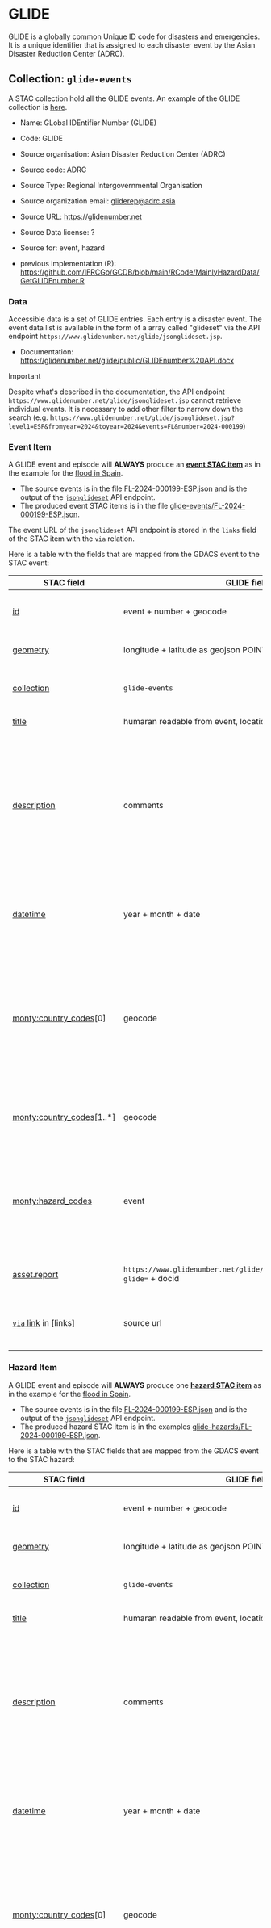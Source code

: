 # GLIDE

GLIDE is a globally common Unique ID code for disasters and emergencies. It is a unique identifier that is assigned to each disaster event by the Asian Disaster Reduction Center (ADRC).

## Collection: `glide-events`

A STAC collection hold all the GLIDE events. An example of the GLIDE collection is [here](../../../examples/glide-events/glide-events.json).

- Name: GLobal IDEntifier Number (GLIDE)
- Code: GLIDE
- Source organisation: Asian Disaster Reduction Center (ADRC)
- Source code: ADRC
- Source Type: Regional Intergovernmental Organisation
- Source organization email: gliderep@adrc.asia
- Source URL: https://glidenumber.net
- Source Data license: ?
- Source for: event, hazard

- previous implementation (R): https://github.com/IFRCGo/GCDB/blob/main/RCode/MainlyHazardData/GetGLIDEnumber.R

### Data

Accessible data is a set of GLIDE entries. Each entry is a disaster event. The event data list is available in the form of a array called "glideset" via the API endpoint `https://www.glidenumber.net/glide/jsonglideset.jsp`.

- Documentation: https://glidenumber.net/glide/public/GLIDEnumber%20API.docx

> [!IMPORTANT]
> Despite what's described in the documentation, the API endpoint `https://www.glidenumber.net/glide/jsonglideset.jsp` cannot retrieve individual events. It is necessary to add other filter to narrow down the search (e.g. h`ttps://www.glidenumber.net/glide/jsonglideset.jsp?level1=ESP&fromyear=2024&toyear=2024&events=FL&number=2024-000199`)

### Event Item

A GLIDE event and episode will **ALWAYS** produce an [**event STAC item**](../../../README.md#event) as in the example for the [flood in Spain](https://www.glidenumber.net/glide/jsonglideset.jsp?level1=ESP&fromyear=2024&toyear=2024&events=FL&number=2024-000199).

- The source events is in the file [FL-2024-000199-ESP.json](FL-2024-000199-ESP.json) and is the output of the [`jsonglideset`](https://www.glidenumber.net/glide/jsonglideset.jsp?level1=ESP&fromyear=2024&toyear=2024&events=FL&number=2024-000199) API endpoint.
- The produced event STAC items is in the file [glide-events/FL-2024-000199-ESP.json](../../../examples/glide-events/FL-2024-000199-ESP.json).

The event URL of the `jsonglideset` API endpoint is stored in the `links` field of the STAC item with the `via` relation.

Here is a table with the fields that are mapped from the GDACS event to the STAC event:

| STAC field                                                                                                 | GLIDE field                                                                  | Description                                                                                                                                 |
| ---------------------------------------------------------------------------------------------------------- | ---------------------------------------------------------------------------- | ------------------------------------------------------------------------------------------------------------------------------------------- |
| [id](https://github.com/radiantearth/stac-spec/blob/master/item-spec/item-spec.md#id)                      | event + number + geocode                                                     | Unique identifier for the event                                                                                                             |
| [geometry](https://github.com/radiantearth/stac-spec/blob/master/item-spec/item-spec.md#geometry)          | longitude + latitude as geojson POINT                                        | Geometry of the event (POINT)                                                                                                               |
| [collection](https://github.com/radiantearth/stac-spec/blob/master/item-spec/item-spec.md#collection)      | `glide-events`                                                               | The collection for GDACS events                                                                                                             |
| [title](https://github.com/radiantearth/stac-spec/blob/master/commons/common-metadata.md#basics)           | humaran readable from event, location, year, month, day                      | Name of the event                                                                                                                           |
| [description](https://github.com/radiantearth/stac-spec/blob/master/commons/common-metadata.md#basics)     | comments                                                                     | Description of the event. HTML description should be privileged over plain text description and translated to markdown                      |
| [datetime](https://github.com/radiantearth/stac-spec/blob/master/commons/common-metadata.md#date-and-time) | year + month + date                                                          | Date and time of the event converted in UTC ISO 8601 format                                                                                 |
| [monty:country_codes](../../../README.md#montycountry_codes)[0]                                            | geocode                                                                      | ISO3 code of the country where the event occurred. Keywords shall also contain the human readable country name                              |
| [monty:country_codes](../../../README.md#montycountry_codes)[1..*]                                         | geocode                                                                      | List of ISO3 codes of the other countries affected by the event                                                                             |
| [monty:hazard_codes](../../../README.md#montyhazard_codes)                                                 | event                                                                        | List of hazard codes converted following the [GLIDE event type to Hazard profile mapping](#mapping-from-glide-event-type-to-hazard-profile) |
| [asset.report](https://github.com/radiantearth/stac-spec/blob/master/commons/assets.md)                    | `https://www.glidenumber.net/glide/public/search/details.jsp?glide=` + docid | Asset with the link to the GDACS report                                                                                                     |
| [`via` link](https://github.com/radiantearth/stac-spec/blob/master/commons/assets.md) in [links]           | source url                                                                   | Link to the GDACS event details page                                                                                                        |

### Hazard Item

A GLIDE event and episode will **ALWAYS** produce one [**hazard STAC item**](../../../README.md#hazard) as in the example for the [flood in Spain](https://www.glidenumber.net/glide/jsonglideset.jsp?level1=ESP&fromyear=2024&toyear=2024&events=FL&number=2024-000199).

- The source events is in the file [FL-2024-000199-ESP.json](FL-2024-000199-ESP.json) and is the output of the [`jsonglideset`](https://www.glidenumber.net/glide/jsonglideset.jsp?level1=ESP&fromyear=2024&toyear=2024&events=FL&number=2024-000199) API endpoint.
- The produced hazard STAC item is in the examples [glide-hazards/FL-2024-000199-ESP.json](../../../examples/glide-hazards/FL-2024-000199-ESP.json).

Here is a table with the STAC fields that are mapped from the GDACS event to the STAC hazard:

| STAC field                                                                                                 | GLIDE field                                                                  | Description                                                                                                                                 |
| ---------------------------------------------------------------------------------------------------------- | ---------------------------------------------------------------------------- | ------------------------------------------------------------------------------------------------------------------------------------------- |
| [id](https://github.com/radiantearth/stac-spec/blob/master/item-spec/item-spec.md#id)                      | event + number + geocode                                                     | Unique identifier for the event                                                                                                             |
| [geometry](https://github.com/radiantearth/stac-spec/blob/master/item-spec/item-spec.md#geometry)          | longitude + latitude as geojson POINT                                        | Geometry of the event (POINT)                                                                                                               |
| [collection](https://github.com/radiantearth/stac-spec/blob/master/item-spec/item-spec.md#collection)      | `glide-events`                                                               | The collection for GDACS events                                                                                                             |
| [title](https://github.com/radiantearth/stac-spec/blob/master/commons/common-metadata.md#basics)           | humaran readable from event, location, year, month, day                      | Name of the event                                                                                                                           |
| [description](https://github.com/radiantearth/stac-spec/blob/master/commons/common-metadata.md#basics)     | comments                                                                     | Description of the event. HTML description should be privileged over plain text description and translated to markdown                      |
| [datetime](https://github.com/radiantearth/stac-spec/blob/master/commons/common-metadata.md#date-and-time) | year + month + date                                                          | Date and time of the event converted in UTC ISO 8601 format                                                                                 |
| [monty:country_codes](../../../README.md#montycountry_codes)[0]                                            | geocode                                                                      | ISO3 code of the country where the event occurred. Keywords shall also contain the human readable country name                              |
| [monty:country_codes](../../../README.md#montycountry_codes)[1..*]                                         | geocode                                                                      | List of ISO3 codes of the other countries affected by the event                                                                             |
| [monty:hazard_codes](../../../README.md#montyhazard_codes)                                                 | event                                                                        | List of hazard codes converted following the [GLIDE event type to Hazard profile mapping](#mapping-from-glide-event-type-to-hazard-profile) |
| [asset.report](https://github.com/radiantearth/stac-spec/blob/master/commons/assets.md)                    | `https://www.glidenumber.net/glide/public/search/details.jsp?glide=` + docid | Asset with the link to the GDACS report                                                                                                     |
| [`via` link](https://github.com/radiantearth/stac-spec/blob/master/commons/assets.md) in [links]           | source url                                                                   | Link to the GDACS event details page                                                                                                        |
| [monty:hazard_detail](../../../README.md#montyhazard_detail)                                               | ?                                                                            | Detailed description of the hazard (more details in next section)                                                                           |

#### Hazard Detail

The [hazard_detail](../../../README.md#montyhazard_detail) field is a JSON object that contains the detailed information about the hazard. The object is a mapping of the hazard codes to the detailed information. The detailed information is a JSON object with the following fields:

| STAC field     | GLIDE field | Description            |
| -------------- | ----------- | ---------------------- |
| clusters       | event       | Hazard clusters codes  |
| severity_unit  | `glide`     | GLIDE alert level      |
| severity_value | magnitude   | Magnitude of the event |

##### Mapping from GLIDE event type to Hazard profile

There is not straightforward mapping from the GDACS event type to the [hazard profile](../../taxonomy.md#undrr-isc-2020-hazard-information-profiles). The current mapping only considers
setting the clusters field as the following:

| GLIDE event type               | Hazard profile cluster | Hazard Profile codes |
| ------------------------------ | ---------------------- | -------------------- |
| **CW** (Cold Wave)             | `HM-TEMP`              | `MH0040`             |
| **CE** (Complex Emergency)     |                        |                      |
| **DR** (Drought)               | `HM-PRECIP`            | `MH0035`             |
| **EQ** Eartquake**             | `GEO-SEIS`             | `GH0004`             |
| **EP** (Epidemic)              | `BIO-INFDISPL`         | `BI0014`             |
| **EC** (Extratropical Cyclone) | `HM-PRESS`             | `MH0031`             |
| **FR** (Fire)                  | `ENV-DEG`              | `EN0013`             |
| **FF** (Flash Flood)           | `HM-FLOOD`             | `MH0006`             |
| **FL** (Flood)                 | `HM-FLOOD`             |                      |
| **HT** (Heat Wave)             | `HM-TEMP`              | `MH0047`             |
| **IN** (Insect Infestation)    | `BIO-INFEST`           | `BI0002`             |
| **LS** (Land Slide)            |                        |                      |

More specific [hazard codes](../../taxonomy.md#undrr-isc-2020-hazard-information-profiles) can be added to the `codes` field following the characteristics of the event.

##### Hazard Magnitude and Units

?
